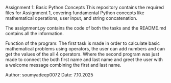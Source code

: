 Assignment 1: Basic Python Concepts
This repository contains the required files for Assignment 1, covering fundamental Python concepts like mathematical operations, user input, and string concatenation.

The assignment.py contains the code of both the tasks and the README.md contains all the information.

Function of the program:
The first task is made in order to calculate basic mathematical problems using operators, the user can add numbers and can get the values of the all 4 operators.
Where the second program was just made to connect the both first name and last name and greet the user with a welcome message combining the first and last name.

Author: soumyadeep0072
Date: 7.10.2025
